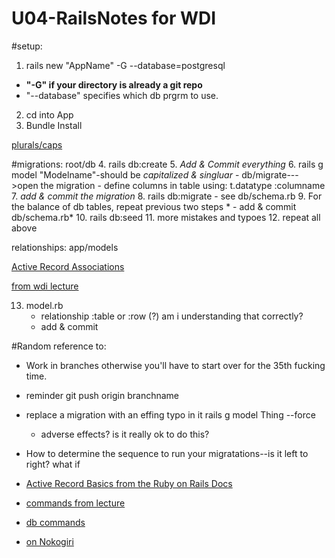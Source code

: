 # U04-RailsNotes for WDI

#setup:
1.  rails new "AppName" -G --database=postgresql
  - **"-G" if your directory is already a git repo**
  - "--database" specifies which db prgrm to use.  
2.  cd into App
3.  Bundle Install

[plurals/caps](https://git.generalassemb.ly/wdi-nyc-thundercats/LECTURE_U04_D05_Active-Record#pluralization)

#migrations:
root/db
4.  rails db:create
5.  *Add & Commit everything*
6.  rails g model "Modelname"-should be *capitalized & singluar*
     - db/migrate--->open the migration
     - define columns in table using:
          t.datatype :columname
7.  *add & commit the migration*
8.  rails db:migrate
      - see db/schema.rb
9.  For the balance of db tables, repeat previous two steps
     * - add & commit db/schema.rb*
10.  rails db:seed
11.  more mistakes and typoes
12.  repeat all above

relationships:
app/models

[Active Record Associations](http://guides.rubyonrails.org/association_basics.html#choosing-between-has_many-through-and-has_and_belongs_to_many)

[from wdi lecture](https://git.generalassemb.ly/wdi-nyc-thundercats/LECTURE_U04_D05_Active-Record#relations-and-models)

13.  model.rb
     - relationship :table or :row (?) am i understanding that correctly?
     - add & commit


#Random reference to:
  - Work in branches otherwise you'll have to start over for the 35th fucking time.
  
  - reminder git push origin branchname
  - replace a migration with an effing typo in it rails g model Thing --force
      - adverse effects?  is it really ok to do this?
  
  - How to determine the sequence to run your migratations--is it left to right?  what if 

  - [Active Record Basics from the Ruby on Rails Docs](http://guides.rubyonrails.org/active_record_basics.html)
  - [commands from lecture](https://git.generalassemb.ly/wdi-nyc-thundercats/LECTURE_U04_D05_Active-Record#commands-to-know)
  - [db commands](https://jacopretorius.net/2014/02/all-rails-db-rake-tasks-and-what-they-do.html)
  - [on Nokogiri](https://codedump.io/share/tpZIx2NrDD6v/1)

